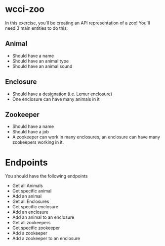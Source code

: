 # wcci-zoo

In this exercise, you'll be creating an API representation of a zoo! You'll need 3 main entities to do this:

## Animal

- Should have a name
- Should have an animal type
- Should have an animal sound

## Enclosure

- Should have a designation (i.e. Lemur enclosure)
- One enclosure can have many animals in it

## Zookeeper

- Should have a name
- Should have a job
- A zookeeper can work in many enclosures, an enclosure can have many zookeepers working in it.

# Endpoints

You should have the following endpoints

- Get all Animals
- Get specific animal
- Add an animal
- Get all Enclosures
- Get specific enclosure
- Add an enclosure
- Add an animal to an enclosure
- Get all zookeepers
- Get specific zookeeper
- Add a zookeeper
- Add a zookeeper to an enclosure
